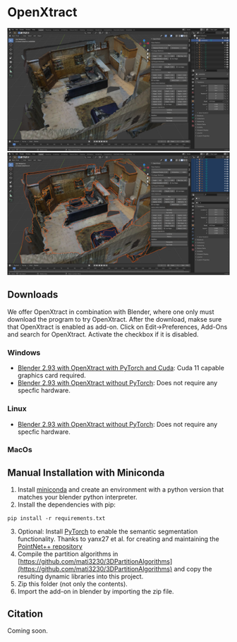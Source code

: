# OpenXtract

![Input](./figures/input.png "Reconstructed mesh of a living room scene.")
![Cut-Pursuit Output](./figures/output_cp.png "Partition of the Cut-Pursuit algorithm.")

## Downloads

We offer OpenXtract in combination with Blender, where one only must download the program to try OpenXtract. After the download, makse sure that OpenXtract is enabled as add-on. Click on Edit->Preferences, Add-Ons and search for OpenXtract. Activate the checkbox if it is disabled.  

### Windows

* [Blender 2.93 with OpenXtract with PyTorch and Cuda](https://nextcloud.mirevi.medien.hs-duesseldorf.de/s/HcNYY4P7Ybyp6Rw): Cuda 11 capable graphics card required. 
* [Blender 2.93 with OpenXtract without PyTorch](https://nextcloud.mirevi.medien.hs-duesseldorf.de/s/TtQ2ky6MWPPgE3m): Does not require any specfic hardware. 

### Linux

* [Blender 2.93 with OpenXtract without PyTorch](https://nextcloud.mirevi.medien.hs-duesseldorf.de/s/zkBKppRZjAM8GiC): Does not require any specfic hardware. 

### MacOs

## Manual Installation with Miniconda

1. Install [miniconda](https://docs.conda.io/en/latest/miniconda.html) and create an environment with a python version that matches your blender python interpreter.
2. Install the dependencies with pip:
```
pip install -r requirements.txt
```
3. Optional: Install [PyTorch](https://pytorch.org) to enable the semantic segmentation functionality. Thanks to yanx27 et al. for creating and maintaining the [PointNet++ repository](https://github.com/yanx27/Pointnet_Pointnet2_pytorch)
4. Compile the partition algorithms in [https://github.com/mati3230/3DPartitionAlgorithms](https://github.com/mati3230/3DPartitionAlgorithms) and copy the resulting dynamic libraries into this project.
4. Zip this folder (not only the contents).
5. Import the add-on in blender by importing the zip file. 

## Citation

Coming soon.